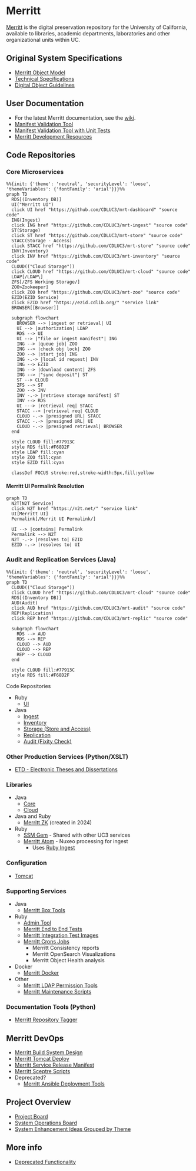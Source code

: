# Merritt 

[Merritt](https://merritt.cdlib.org) is the digital preservation repository for the University of California, available to libraries, academic departments, laboratories and other organizational units within UC. 

## Original System Specifications
- [Merritt Object Model](https://github.com/CDLUC3/mrt-doc/blob/main/doc/Merritt-object-modeling-latest.pdf)
- [Technical Specifications](https://github.com/CDLUC3/mrt-doc/wiki/Technical-Documentation)
- [Digital Object Guidelines](https://github.com/CDLUC3/mrt-doc/blob/main/doc/cdl_gdo_v2021.pdf)

## User Documentation
- For the latest Merritt documentation, see the [wiki](https://github.com/cdluc3/mrt-doc/wiki).
- [Manifest Validation Tool](https://cdluc3.github.io/mrt-doc/manifest/index.html)
- [Manifest Validation Tool with Unit Tests](https://cdluc3.github.io/mrt-doc/manifest/index.html?unittest=1)
- [Merritt Development Resources](https://merritt.uc3dev.cdlib.org/)

## Code Repositories

### Core Microservices 

```mermaid
%%{init: {'theme': 'neutral', 'securityLevel': 'loose', 'themeVariables': {'fontFamily': 'arial'}}}%%
graph TD
  RDS[(Inventory DB)]
  UI("Merritt UI")
  click UI href "https://github.com/CDLUC3/mrt-dashboard" "source code"
  ING(Ingest)
  click ING href "https://github.com/CDLUC3/mrt-ingest" "source code"
  ST(Storage)
  click ST href "https://github.com/CDLUC3/mrt-store" "source code"
  STACC(Storage - Access)
  click STACC href "https://github.com/CDLUC3/mrt-store" "source code"
  INV(Inventory)
  click INV href "https://github.com/CDLUC3/mrt-inventory" "source code"
  CLOUD(("Cloud Storage"))
  click CLOUD href "https://github.com/CDLUC3/mrt-cloud" "source code"
  LDAP[/LDAP\]
  ZFS[/ZFS Working Storage/]
  ZOO>Zookeeper]
  click ZOO href "https://github.com/CDLUC3/mrt-zoo" "source code"
  EZID(EZID Service)
  click EZID href "https://ezid.cdlib.org/" "service link"
  BROWSER[[Browser]]

  subgraph flowchart
    BROWSER --> |ingest or retrieval| UI
    UI --> |authorization| LDAP
    RDS --> UI
    UI --> |"file or ingest manifest"| ING
    ING --> |queue job| ZOO
    ING --> |check obj lock| ZOO
    ZOO --> |start job| ING
    ING -.-> |local id request| INV
    ING --> EZID
    ING --> |download content| ZFS
    ING --> |"sync deposit"| ST
    ST --> CLOUD
    ZFS --> ST
    ZOO --> INV
    INV -.-> |retrieve storage manifest| ST
    INV --> RDS
    UI ---> |retrieval req| STACC
    STACC --> |retrieval req| CLOUD
    CLOUD -.-> |presigned URL| STACC
    STACC -.-> |presigned URL| UI
    CLOUD -.-> |presigned retrieval| BROWSER
  end

  style CLOUD fill:#77913C
  style RDS fill:#F68D2F
  style LDAP fill:cyan
  style ZOO fill:cyan
  style EZID fill:cyan
  
  classDef FOCUS stroke:red,stroke-width:5px,fill:yellow
```

#### Merritt UI Permalink Resolution
```mermaid
graph TD
  N2T[N2T Service]
  click N2T href "https://n2t.net/" "service link"
  UI[Merritt UI]
  Permalink[/Merrit UI Permalink/]

  UI --> |contains| Permalink
  Permalink --> N2T
  N2T -.-> |resolves to| EZID
  EZID -.-> |resolves to| UI
```

### Audit and Replication Services (Java)

```mermaid
%%{init: {'theme': 'neutral', 'securityLevel': 'loose', 'themeVariables': {'fontFamily': 'arial'}}}%%
graph TD
  CLOUD(("Cloud Storage"))
  click CLOUD href "https://github.com/CDLUC3/mrt-cloud" "source code"
  RDS[(Inventory DB)]
  AUD(Audit)
  click AUD href "https://github.com/CDLUC3/mrt-audit" "source code"
  REP(Replication)
  click REP href "https://github.com/CDLUC3/mrt-replic" "source code"

  subgraph flowchart
    RDS --> AUD
    RDS --> REP
    CLOUD --> AUD
    CLOUD --> REP
    REP --> CLOUD
  end

  style CLOUD fill:#77913C
  style RDS fill:#F68D2F
```

Code Repositories
- Ruby
  - [UI](https://github.com/CDLUC3/mrt-dashboard)
- Java
  - [Ingest](https://github.com/CDLUC3/mrt-ingest)
  - [Inventory](https://github.com/CDLUC3/mrt-inventory)
  - [Storage (Store and Access)](https://github.com/CDLUC3/mrt-store)
  - [Replication](https://github.com/CDLUC3/mrt-replic)
  - [Audit (Fixity Check)](https://github.com/CDLUC3/mrt-audit)

### Other Production Services (Python/XSLT)
- [ETD - Electronic Theses and Dissertations](https://github.com/CDLUC3/uc3-etds)

### Libraries
- Java
  - [Core](https://github.com/CDLUC3/mrt-core2)
  - [Cloud](https://github.com/CDLUC3/mrt-cloud)
- Java and Ruby 
  - [Merritt ZK](https://github.com/CDLUC3/mrt-zk) (created in 2024)
- Ruby
  - [SSM Gem](https://github.com/CDLUC3/uc3-ssm) - Shared with other UC3 services
  - [Merritt Atom](https://github.com/cdluc3/mrt-atom) - Nuxeo processing for ingest
    - Uses [Ruby Ingest](https://github.com/CDLUC3/mrt-ingest-ruby)

### Configuration
- [Tomcat](https://github.com/CDLUC3/mrt-tomcat)

### Supporting Services
- Java 
  - [Merritt Box Tools](https://github.com/CDLUC3/mrt-box) 
- Ruby
  - [Admin Tool](https://github.com/CDLUC3/mrt-admin-lambda)
  - [Merritt End to End Tests](https://github.com/CDLUC3/mrt-integ-tests)
  - [Merritt Integration Test Images](https://github.com/CDLUC3/merritt-docker/tree/main/mrt-inttest-services)
  - [Merritt Crons Jobs](https://github.com/CDLUC3/mrt-cron)
    - Merritt Consistency reports
    - Merritt OpenSearch Visualizations
    - Merritt Object Health analysis
- Docker
  - [Merritt Docker](https://github.com/CDLUC3/merritt-docker)
- Other
  - [Merritt LDAP Permission Tools](https://github.com/CDLUC3/merritt_ldap_tools)
  - [Merritt Maintenance Scripts](https://github.com/CDLUC3/mrt-maint)

### Documentation Tools (Python)
-  [Merritt Repository Tagger](https://github.com/CDLUC3/mrt-repo-tagger)

## Merritt DevOps
- [Merritt Build System Design](https://github.com/CDLUC3/mrt-doc/tree/main/design/aws-build)
- [Merritt Tomcat Deploy](https://github.com/CDLUC3/mrt-tomcat-deploy)
- [Merritt Service Release Manifest](https://github.com/CDLUC3/mrt-service-release-manifest)
- [Merritt Sceptre Scripts](https://github.com/CDLUC3/mrt-sceptre)
- Deprecated?
  - [Merritt Ansible Deployment Tools](https://github.com/CDLUC3/mrt-ansible-service-restart)  

## Project Overview
- [Project Board](https://github.com/CDLUC3/mrt-doc/projects/1)
- [System Operations Board](https://github.com/CDLUC3/mrt-doc/projects/4)
- [System Enhancement Ideas Grouped by Theme](https://github.com/CDLUC3/mrt-doc/milestones)

## More info
- [Deprecated Functionality](deprecated_functionality.md)

